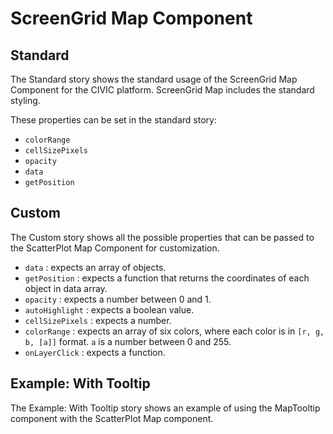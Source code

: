 # ScreenGrid Map Component

## Standard

The Standard story shows the standard usage of the ScreenGrid Map Component for the CIVIC platform. ScreenGrid Map includes the standard styling.

These properties can be set in the standard story:

- `colorRange`
- `cellSizePixels`
- `opacity`
- `data`
- `getPosition`

## Custom

The Custom story shows all the possible properties that can be passed to the ScatterPlot Map Component for customization.

- `data` : expects an array of objects.
- `getPosition` : expects a function that returns the coordinates of each object in data array.
- `opacity` : expects a number between 0 and 1.
- `autoHighlight` : expects a boolean value.
- `cellSizePixels` : expects a number.
- `colorRange` : expects an array of six colors, where each color is in `[r, g, b, [a]]` format. `a` is a number between 0 and 255.
- `onLayerClick` : expects a function.

## Example: With Tooltip

The Example: With Tooltip story shows an example of using the MapTooltip component with the ScatterPlot Map component.

